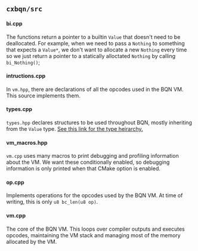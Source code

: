 ## `cxbqn/src`

#### bi.cpp

The functions return a pointer to a builtin `Value` that doesn't need to be
deallocated. For example, when we need to pass a `Nothing` to something that
expects a `Value*`, we don't want to allocate a new `Nothing` every time so we
just return a pointer to a statically alloctated `Nothing` by calling
`bi_Nothing()`;

#### intructions.cpp

In `vm.hpp`, there are declarations of all the opcodes used in the BQN VM.
This source implements them.

#### types.cpp

`types.hpp` declares structures to be used throughout BQN, mostly inheriting
from the `Value` type.
[See this link for the type heirarchy.](https://gist.github.com/dzaima/e7b24e10cf6ac33f62bf8cfd80758d4b)

#### vm_macros.hpp

`vm.cpp` uses many macros to print debugging and profiling information about the
VM. We want these conditionally enabled, so debugging information is only
printed when that CMake option is enabled.

#### op.cpp

Implements operations for the opcodes used by the BQN VM. At time of writing,
this is only `u8 bc_len(u8 op)`.

#### vm.cpp

The core of the BQN VM. This loops over compiler outputs and executes opcodes,
maintaining the VM stack and managing most of the memory allocated by the VM.
